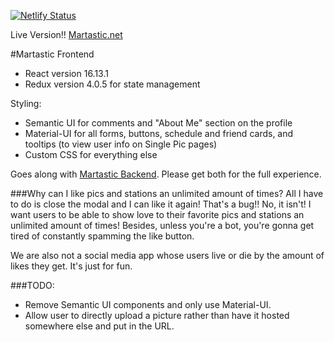 [![Netlify Status](https://api.netlify.com/api/v1/badges/cd063d89-1886-42b5-a748-fa6b0a806f5a/deploy-status)](https://app.netlify.com/sites/martastic/deploys)

Live Version!! [Martastic.net](https://www.martastic.net/)

#Martastic Frontend

* React version 16.13.1
* Redux version 4.0.5 for state management

Styling:
* Semantic UI for comments and "About Me" section on the profile
* Material-UI for all forms, buttons, schedule and friend cards, and tooltips (to view user info on Single Pic pages)
* Custom CSS for everything else

Goes along with [Martastic Backend](https://github.com/dekadekadeka/martastic-backend). Please get both for the full experience.

###Why can I like pics and stations an unlimited amount of times? All I have to do is close the modal and I can like it again! That's a bug!!
No, it isn't! I want users to be able to show love to their favorite pics and stations an unlimited amount of times! 
Besides, unless you're a bot, you're gonna get tired of constantly spamming the like button.

We are also not a social media app whose users live or die by the amount of likes they get. It's just for fun.

###TODO:
* Remove Semantic UI components and only use Material-UI.
* Allow user to directly upload a picture rather than have it hosted somewhere else and put in the URL.
